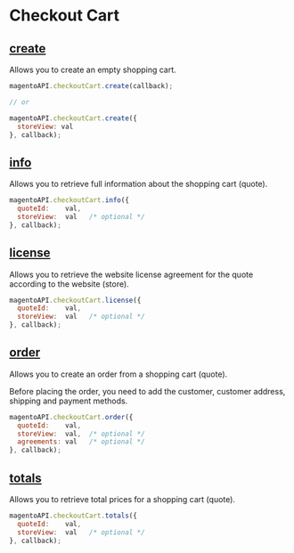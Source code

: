 # Checkout Cart

## [create](http://www.magentocommerce.com/api/soap/checkout/cart/cart.create.html)

Allows you to create an empty shopping cart.

```js
magentoAPI.checkoutCart.create(callback);

// or

magentoAPI.checkoutCart.create({
  storeView: val
}, callback);
```

## [info](http://www.magentocommerce.com/api/soap/checkout/cart/cart.info.html)

Allows you to retrieve full information about the shopping cart (quote).

```js
magentoAPI.checkoutCart.info({
  quoteId:    val,
  storeView:  val   /* optional */
}, callback);
```

## [license](http://www.magentocommerce.com/api/soap/checkout/cart/cart.license.html)

Allows you to retrieve the website license agreement for the quote according to the website (store).

```js
magentoAPI.checkoutCart.license({
  quoteId:    val,
  storeView:  val   /* optional */
}, callback);
```

## [order](http://www.magentocommerce.com/api/soap/checkout/cart/cart.order.html)

Allows you to create an order from a shopping cart (quote).

Before placing the order, you need to add the customer, customer address, shipping and payment methods.

```js
magentoAPI.checkoutCart.order({
  quoteId:    val,
  storeView:  val,  /* optional */
  agreements: val   /* optional */
}, callback);
```

## [totals](http://www.magentocommerce.com/api/soap/checkout/cart/cart.totals.html)

Allows you to retrieve total prices for a shopping cart (quote).

```js
magentoAPI.checkoutCart.totals({
  quoteId:    val,
  storeView:  val   /* optional */
}, callback);
```